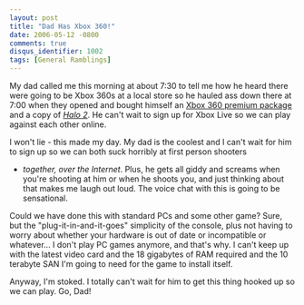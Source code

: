 ```yaml
---
layout: post
title: "Dad Has Xbox 360!"
date: 2006-05-12 -0800
comments: true
disqus_identifier: 1002
tags: [General Ramblings]
---
```

My dad called me this morning at about 7:30 to tell me how he heard
there were going to be Xbox 360s at a local store so he hauled ass down
there at 7:00 when they opened and bought himself an [Xbox 360 premium
package](http://www.amazon.com/exec/obidos/ASIN/B000EFXG1G/mhsvortex)
and a copy of [*Halo
2*](http://www.amazon.com/exec/obidos/ASIN/B00008J7NZ/mhsvortex). He
can't wait to sign up for Xbox Live so we can play against each other
online.
 
 I won't lie - this made my day. My dad is the coolest and I can't wait
for him to sign up so we can both suck horribly at first person shooters
- *together, over the Internet*. Plus, he gets all giddy and screams
when you're shooting at him or when he shoots you, and just thinking
about that makes me laugh out loud. The voice chat with this is going to
be sensational.
 
 Could we have done this with standard PCs and some other game? Sure,
but the "plug-it-in-and-it-goes" simplicity of the console, plus not
having to worry about whether your hardware is out of date or
incompatible or whatever... I don't play PC games anymore, and that's
why. I can't keep up with the latest video card and the 18 gigabytes of
RAM required and the 10 terabyte SAN I'm going to need for the game to
install itself.
 
 Anyway, I'm stoked. I totally can't wait for him to get this thing
hooked up so we can play. Go, Dad!
